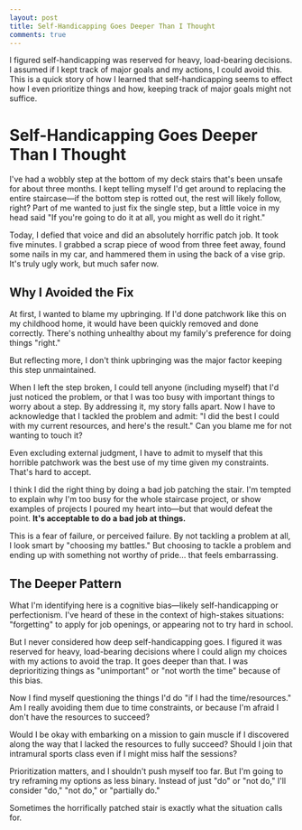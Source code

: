 ```yaml
---
layout: post
title: Self-Handicapping Goes Deeper Than I Thought
comments: true
---
```


I figured self-handicapping was reserved for heavy, load-bearing decisions. I assumed if I kept track of major goals and my actions, I could avoid this. This is a quick story of how I learned that self-handicapping seems to effect how I even prioritize things and how, keeping track of major goals might not suffice.

# Self-Handicapping Goes Deeper Than I Thought


I've had a wobbly step at the bottom of my deck stairs that's been unsafe for about three months. I kept telling myself I'd get around to replacing the entire staircase—if the bottom step is rotted out, the rest will likely follow, right? Part of me wanted to just fix the single step, but a little voice in my head said "If you're going to do it at all, you might as well do it right."

Today, I defied that voice and did an absolutely horrific patch job. It took five minutes. I grabbed a scrap piece of wood from three feet away, found some nails in my car, and hammered them in using the back of a vise grip. It's truly ugly work, but much safer now.

## Why I Avoided the Fix

At first, I wanted to blame my upbringing. If I'd done patchwork like this on my childhood home, it would have been quickly removed and done correctly. There's nothing unhealthy about my family's preference for doing things "right."

But reflecting more, I don't think upbringing was the major factor keeping this step unmaintained.

When I left the step broken, I could tell anyone (including myself) that I'd just noticed the problem, or that I was too busy with important things to worry about a step. By addressing it, my story falls apart. Now I have to acknowledge that I tackled the problem and admit: "I did the best I could with my current resources, and here's the result." Can you blame me for not wanting to touch it?

Even excluding external judgment, I have to admit to myself that this horrible patchwork was the best use of my time given my constraints. That's hard to accept.

I think I did the right thing by doing a bad job patching the stair. I'm tempted to explain why I'm too busy for the whole staircase project, or show examples of projects I poured my heart into—but that would defeat the point. **It's acceptable to do a bad job at things.**

This is a fear of failure, or perceived failure. By not tackling a problem at all, I look smart by "choosing my battles." But choosing to tackle a problem and ending up with something not worthy of pride... that feels embarrassing.

## The Deeper Pattern

What I'm identifying here is a cognitive bias—likely self-handicapping or perfectionism. I've heard of these in the context of high-stakes situations: "forgetting" to apply for job openings, or appearing not to try hard in school.

But I never considered how deep self-handicapping goes. I figured it was reserved for heavy, load-bearing decisions where I could align my choices with my actions to avoid the trap. It goes deeper than that. I was deprioritizing things as "unimportant" or "not worth the time" because of this bias.

Now I find myself questioning the things I'd do "if I had the time/resources." Am I really avoiding them due to time constraints, or because I'm afraid I don't have the resources to succeed?

Would I be okay with embarking on a mission to gain muscle if I discovered along the way that I lacked the resources to fully succeed? Should I join that intramural sports class even if I might miss half the sessions?

Prioritization matters, and I shouldn't push myself too far. But I'm going to try reframing my options as less binary. Instead of just "do" or "not do," I'll consider "do," "not do," or "partially do."

Sometimes the horrifically patched stair is exactly what the situation calls for.